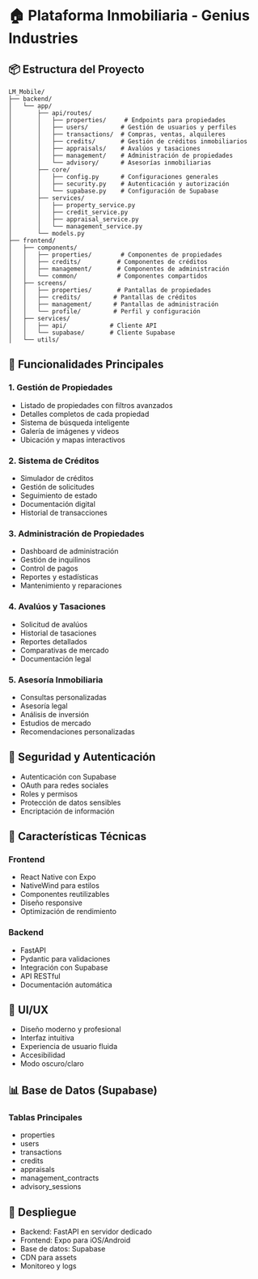 # 🏠 Plataforma Inmobiliaria - Genius Industries

## 📦 Estructura del Proyecto

```
LM_Mobile/
├── backend/
│   └── app/
│       ├── api/routes/
│       │   ├── properties/     # Endpoints para propiedades
│       │   ├── users/         # Gestión de usuarios y perfiles
│       │   ├── transactions/  # Compras, ventas, alquileres
│       │   ├── credits/       # Gestión de créditos inmobiliarios
│       │   ├── appraisals/    # Avalúos y tasaciones
│       │   ├── management/    # Administración de propiedades
│       │   └── advisory/      # Asesorías inmobiliarias
│       ├── core/
│       │   ├── config.py      # Configuraciones generales
│       │   ├── security.py    # Autenticación y autorización
│       │   └── supabase.py    # Configuración de Supabase
│       ├── services/
│       │   ├── property_service.py
│       │   ├── credit_service.py
│       │   ├── appraisal_service.py
│       │   └── management_service.py
│       └── models.py
├── frontend/
│   ├── components/
│   │   ├── properties/        # Componentes de propiedades
│   │   ├── credits/          # Componentes de créditos
│   │   ├── management/       # Componentes de administración
│   │   └── common/           # Componentes compartidos
│   ├── screens/
│   │   ├── properties/       # Pantallas de propiedades
│   │   ├── credits/         # Pantallas de créditos
│   │   ├── management/      # Pantallas de administración
│   │   └── profile/         # Perfil y configuración
│   ├── services/
│   │   ├── api/            # Cliente API
│   │   └── supabase/       # Cliente Supabase
│   └── utils/
```

## 🎯 Funcionalidades Principales

### 1. Gestión de Propiedades
- Listado de propiedades con filtros avanzados
- Detalles completos de cada propiedad
- Sistema de búsqueda inteligente
- Galería de imágenes y videos
- Ubicación y mapas interactivos

### 2. Sistema de Créditos
- Simulador de créditos
- Gestión de solicitudes
- Seguimiento de estado
- Documentación digital
- Historial de transacciones

### 3. Administración de Propiedades
- Dashboard de administración
- Gestión de inquilinos
- Control de pagos
- Reportes y estadísticas
- Mantenimiento y reparaciones

### 4. Avalúos y Tasaciones
- Solicitud de avalúos
- Historial de tasaciones
- Reportes detallados
- Comparativas de mercado
- Documentación legal

### 5. Asesoría Inmobiliaria
- Consultas personalizadas
- Asesoría legal
- Análisis de inversión
- Estudios de mercado
- Recomendaciones personalizadas

## 🔐 Seguridad y Autenticación

- Autenticación con Supabase
- OAuth para redes sociales
- Roles y permisos
- Protección de datos sensibles
- Encriptación de información

## 📱 Características Técnicas

### Frontend
- React Native con Expo
- NativeWind para estilos
- Componentes reutilizables
- Diseño responsive
- Optimización de rendimiento

### Backend
- FastAPI
- Pydantic para validaciones
- Integración con Supabase
- API RESTful
- Documentación automática

## 🎨 UI/UX

- Diseño moderno y profesional
- Interfaz intuitiva
- Experiencia de usuario fluida
- Accesibilidad
- Modo oscuro/claro

## 📊 Base de Datos (Supabase)

### Tablas Principales
- properties
- users
- transactions
- credits
- appraisals
- management_contracts
- advisory_sessions

## 🚀 Despliegue

- Backend: FastAPI en servidor dedicado
- Frontend: Expo para iOS/Android
- Base de datos: Supabase
- CDN para assets
- Monitoreo y logs 